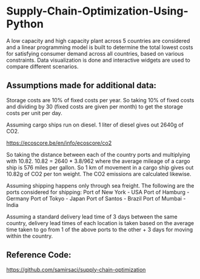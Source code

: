 # Supply-Chain-Optimization-Using-Python
A low capacity and high capacity plant across 5 countries are considered and a linear programming model is built to determine the total lowest costs for satisfying consumer demand across all countries, based on various constraints. Data visualization is done and interactive widgets are used to compare different scenarios.

## Assumptions made for additional data:
Storage costs are 10% of fixed costs per year. So taking 10% of fixed costs and dividing by 30 (fixed costs are given per month) to get the storage costs per unit per day.

Assuming cargo ships run on diesel. 1 liter of diesel gives out 2640g of CO2. 

https://ecoscore.be/en/info/ecoscore/co2

So taking the distance between each of the country ports and multiplying with 10.82. 10.82 = 2640 * 3.8/962 where the average mileage of a cargo ship is 576 miles per gallon. So 1 km of movement in a cargo ship gives out 10.82g of CO2 per ton weight. The CO2 emissions are calculated likewise.

Assuming shipping happens only through sea freight. The following are the ports considered for shipping:
Port of New York - USA
Port of Hamburg - Germany
Port of Tokyo - Japan
Port of Santos - Brazil
Port of Mumbai - India
   
Assuming a standard delivery lead time of 3 days between the same country, delivery lead times of each location is taken based on the average time taken to go from 1 of the above ports to the other + 3 days for moving within the country.

## Reference Code: 
https://github.com/samirsaci/supply-chain-optimization
